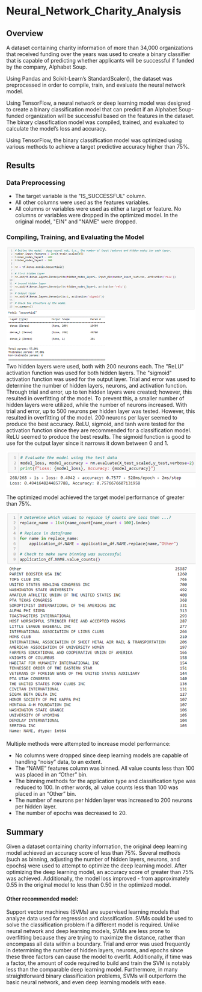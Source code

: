 # Neural_Network_Charity_Analysis

## Overview
A dataset containing charity information of more than 34,000 organizations that received funding over the years was used to create a binary classifier that is capable of predicting whether applicants will be successful if funded by the company, Alphabet Soup.

Using Pandas and Scikit-Learn’s StandardScaler(), the dataset was preprocessed in order to compile, train, and evaluate the neural network model.

Using TensorFlow, a neural network or deep learning model was designed to create a binary classification model that can predict if an Alphabet Soup-funded organization will be successful based on the features in the dataset. The binary classification model was compiled, trained, and evaluated to calculate the model’s loss and accuracy.

Using TensorFlow, the binary classification model was optimized using various methods to achieve a target predictive accuracy higher than 75%. 

## Results
### Data Preprocessing
- The target variable is the "IS_SUCCESSFUL" column.
- All other columns were used as the features variables.
- All columns or variables were used as either a target or feature. No columns or variables were dropped in the optimized model. In the original model, "EIN" and "NAME" were dropped. 

### Compiling, Training, and Evaluating the Model
![Model Structure](Images/model_structure.png)
Two hidden layers were used, both with 200 neurons each. The "ReLU" activation function was used for both hidden layers. The "sigmoid" activation function was used for the output layer. Trial and error was used to determine the number of hidden layers, neurons, and activation function. Through trial and error, up to ten hidden layers were created; however, this resulted in overfitting of the model. To prevent this, a smaller number of hidden layers were utilized, while the number of neurons increased. With trial and error, up to 500 neurons per hidden layer was tested. However, this resulted in overfitting of the model. 200 neurons per layer seemed to produce the best accuracy. ReLU, sigmoid, and tanh were tested for the activation function since they are recommended for a classification model. ReLU seemed to produce the best results. The sigmoid function is good to use for the output layer since it narrows it down between 0 and 1. 

![Accuracy Score](Images/accuracy_score.png)

The optimized model achieved the target model performance of greater than 75%. 

![Name Bin](Images/name_bin.png)

Multiple methods were attempted to increase model performance:
- No columns were dropped since deep learning models are capable of handling “noisy” data, to an extent. 
- The “NAME” features column was binned. All value counts less than 100 was placed in an “Other” bin. 
- The binning methods for the application type and classification type was reduced to 100. In other words, all value counts less than 100 was placed in an “Other” bin. 
- The number of neurons per hidden layer was increased to 200 neurons per hidden layer. 
- The number of epochs was decreased to 20. 

## Summary
Given a dataset containing charity information, the original deep learning model achieved an accuracy score of less than 75%. Several methods (such as binning, adjusting the number of hidden layers, neurons, and epochs) were used to attempt to optimize the deep learning model. After optimizing the deep learning model, an accuracy score of greater than 75% was achieved. Additionally, the model loss improved - from approximately 0.55 in the original model to less than 0.50 in the optimized model. 

#### Other recommended model:
Support vector machines (SVMs) are supervised learning models that analyze data used for regression and classification. SVMs could be used to solve the classification problem if a different model is required. Unlike neural network and deep learning models, SVMs are less prone to overfitting because they are trying to maximize the distance, rather than encompass all data within a boundary. Trial and error was used frequently in determining the number of hidden layers, neurons, and epochs since these three factors can cause the model to overfit. Additionally, if time was a factor, the amount of code required to build and train the SVM is notably less than the comparable deep learning model. Furthermore, in many straightforward binary classification problems, SVMs will outperform the basic neural network, and even deep learning models with ease.
